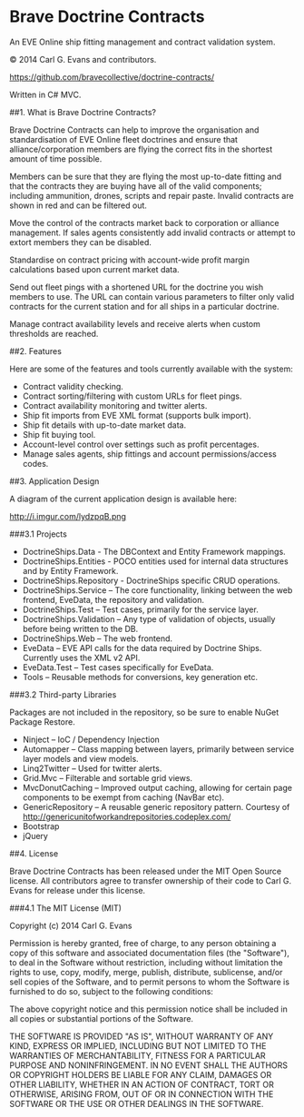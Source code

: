 Brave Doctrine Contracts
========================

An EVE Online ship fitting management and contract validation system.

© 2014 Carl G. Evans and contributors.

https://github.com/bravecollective/doctrine-contracts/

Written in C# MVC.

##1. What is Brave Doctrine Contracts?

Brave Doctrine Contracts can help to improve the organisation and standardisation of EVE Online fleet doctrines and ensure that alliance/corporation members are flying the correct fits in the shortest amount of time possible.

Members can be sure that they are flying the most up-to-date fitting and that the contracts they are buying have all of the valid components; including ammunition, drones, scripts and repair paste. Invalid contracts are shown in red and can be filtered out.

Move the control of the contracts market back to corporation or alliance management. If sales agents consistently add invalid contracts or attempt to extort members they can be disabled.

Standardise on contract pricing with account-wide profit margin calculations based upon current market data.

Send out fleet pings with a shortened URL for the doctrine you wish members to use. The URL can contain various parameters to filter only valid contracts for the current station and for all ships in a particular doctrine.

Manage contract availability levels and receive alerts when custom thresholds are reached.

##2. Features

Here are some of the features and tools currently available with the system:

* Contract validity checking.
* Contract sorting/filtering with custom URLs for fleet pings.
* Contract availability monitoring and twitter alerts.
* Ship fit imports from EVE XML format (supports bulk import).
* Ship fit details with up-to-date market data.
* Ship fit buying tool.
* Account-level control over settings such as profit percentages.
* Manage sales agents, ship fittings and account permissions/access codes.

##3. Application Design

A diagram of the current application design is available here:

http://i.imgur.com/lydzpqB.png

###3.1 Projects

* DoctrineShips.Data - The DBContext and Entity Framework mappings.
* DoctrineShips.Entities - POCO entities used for internal data structures and by Entity Framework.
* DoctrineShips.Repository - DoctrineShips specific CRUD operations.
* DoctrineShips.Service – The core functionality, linking between the web frontend, EveData, the repository and validation.
* DoctrineShips.Test – Test cases, primarily for the service layer.
* DoctrineShips.Validation – Any type of validation of objects, usually before being written to the DB.
* DoctrineShips.Web – The web frontend.
* EveData – EVE API calls for the data required by Doctrine Ships. Currently uses the XML v2 API.
* EveData.Test  – Test cases specifically for EveData.
* Tools – Reusable methods for conversions, key generation etc.

###3.2 Third-party Libraries

Packages are not included in the repository, so be sure to enable NuGet Package Restore.

* Ninject – IoC / Dependency Injection
* Automapper – Class mapping between layers, primarily between service layer models and view models.
* Linq2Twitter – Used for twitter alerts.
* Grid.Mvc – Filterable and sortable grid views.
* MvcDonutCaching – Improved output caching, allowing for certain page components to be exempt from caching (NavBar etc).
* GenericRepository – A reusable generic repository pattern. Courtesy of http://genericunitofworkandrepositories.codeplex.com/
* Bootstrap
* jQuery

##4. License

Brave Doctrine Contracts has been released under the MIT Open Source license. All contributors agree to transfer ownership of their code to Carl G. Evans for release under this license.

###4.1 The MIT License (MIT)

Copyright (c) 2014 Carl G. Evans

Permission is hereby granted, free of charge, to any person obtaining a copy
of this software and associated documentation files (the "Software"), to deal
in the Software without restriction, including without limitation the rights
to use, copy, modify, merge, publish, distribute, sublicense, and/or sell
copies of the Software, and to permit persons to whom the Software is
furnished to do so, subject to the following conditions:

The above copyright notice and this permission notice shall be included in all
copies or substantial portions of the Software.

THE SOFTWARE IS PROVIDED "AS IS", WITHOUT WARRANTY OF ANY KIND, EXPRESS OR
IMPLIED, INCLUDING BUT NOT LIMITED TO THE WARRANTIES OF MERCHANTABILITY,
FITNESS FOR A PARTICULAR PURPOSE AND NONINFRINGEMENT. IN NO EVENT SHALL THE
AUTHORS OR COPYRIGHT HOLDERS BE LIABLE FOR ANY CLAIM, DAMAGES OR OTHER
LIABILITY, WHETHER IN AN ACTION OF CONTRACT, TORT OR OTHERWISE, ARISING FROM,
OUT OF OR IN CONNECTION WITH THE SOFTWARE OR THE USE OR OTHER DEALINGS IN THE
SOFTWARE.